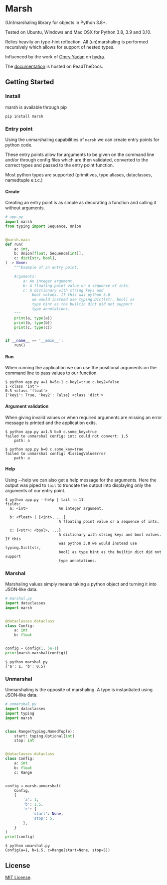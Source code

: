 
# Marsh

(Un)marshaling library for objects in Python 3.8+.

Tested on Ubuntu, Windows and Mac OSX for Python 3.8, 3.9 and 3.10.

Relies heavily on type-hint reflection. All (un)marshaling is performed recursively which allows for support of nested types.

Influenced by the work of [Omry Yadan](https://github.com/omry) on [hydra](hydra.cc).

The [documentation](marsh.readthedocs.io) is hosted on ReadTheDocs.

## Getting Started

### Install

marsh is available through pip
```shell
pip install marsh
```

### Entry point

Using the unmarshaling capabilities of ``marsh`` we can
create entry points for python code.

These entry points allow for arguments to be given on the command
line and/or through config files which are then validated, converted to the correct types and passed to the entry point function.

Most python types are supported (primitives, type aliases, dataclasses, namedtuple e.t.c.)

#### Create

Creating an entry point is as simple as decorating a function
and calling it without arguments.

```python
# app.py
import marsh
from typing import Sequence, Union


@marsh.main
def run(
    a: int,
    b: Union[float, Sequence[int]],
    c: dict[str, bool],
) -> None:
    """Example of an entry point.

    Arguments:
        a: An integer argument.
        b: A floating point value or a sequence of ints.
        c: A dictionary with string keys and
            bool values. If this was python 3.8
            we would instead use typing.Dict[str, bool] as
            type hint as the builtin dict did not support
            type annotations.
    """
    print(a, type(a))
    print(b, type(b))
    print(c, type(c))


if __name__ == '__main__':
    run()
```

#### Run

When running the application we can use the positional arguments
on the command line to pass values to our function.

```shell
$ python app.py a=1 b=5e-1 c.key1=true c.key2=false
1 <class 'int'>
0.5 <class 'float'>
{'key1': True, 'key2': False} <class 'dict'>
```

#### Argument validation

When giving invalid values or when required arguments are missing an error message is printed and the application exits.

```shell
$ python app.py a=1.5 b=0 c.some_key=true
failed to unmarshal config: int: could not convert: 1.5
	path: a
```
```shell
$ python app.py b=0 c.some_key=true
failed to unmarshal config: MissingValueError
	path: a
```

#### Help

Using --help we can also get a help message for the arguments. Here the output was piped to `tail` to truncate the output into displaying only the arguments of our entry point.
```shell
$ python app.py --help | tail -n 11
fields:
  a: <int>              An integer argument.

  b: <float> | [<int>, ...]
                        A floating point value or a sequence of ints.

  c: {<str>: <bool>, ...}
                        A dictionary with string keys and bool values. If this
                        was python 3.8 we would instead use typing.Dict[str,
                        bool] as type hint as the builtin dict did not support
                        type annotations.
```



### Marshal
Marshaling values simply means taking a python object and turning it into JSON-like data.

```python
# marshal.py
import dataclasses
import marsh


@dataclasses.dataclass
class Config:
    a: int
    b: float


config = Config(1, 5e-1)
print(marsh.marshal(config))
```

```shell
$ python marshal.py
{'a': 1, 'b': 0.5}
```

### Unmarshal
Unmarshaling is the opposite of marshaling. A type is instantiated using JSON-like data.

```python
# unmarshal.py
import dataclasses
import typing
import marsh


class Range(typing.NamedTuple):
    start: typing.Optional[int]
    stop: int


@dataclasses.dataclass
class Config:
    a: int
    b: float
    c: Range


config = marsh.unmarshal(
    Config,
    {
        'a': 1,
        'b': 1.5,
        'c': {
            'start': None,
            'stop': 5,
        },
    }
)
print(config)
```

```shell
$ python umarshal.py
Config(a=1, b=1.5, c=Range(start=None, stop=5))
```

## License
[MIT License](LICENSE).

